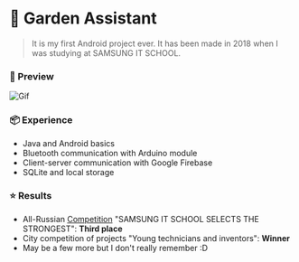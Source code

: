 # :blossom: Garden Assistant
> It is my first Android project ever. It has been made in 2018 when I was studying at SAMSUNG IT SCHOOL. 

### :iphone: Preview
![Gif](preview/Garden-Assistant.gif "Gif")


### :package: Experience
- Java and Android basics
- Bluetooth communication with Arduino module
- Client-server communication with Google Firebase
- SQLite and local storage

### :star: Results
- All-Russian [Competition](https://news.samsung.com/ru/samsung-объявила-победителей-всероссийско) "SAMSUNG IT SCHOOL SELECTS THE STRONGEST": **Third place**
- City competition of projects "Young technicians and inventors": **Winner**
- May be a few more but I don't really remember :D

